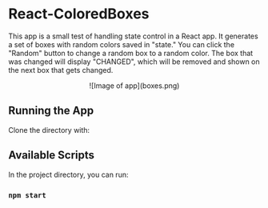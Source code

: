 # React-ColoredBoxes
This app is a small test of handling state control in a React app. It generates a set of boxes with random colors saved in "state." You can click the "Random" button to change a random box to a random color. The box that was changed will display "CHANGED", which will be removed and shown on the next box that gets changed.

<p align="center">
![Image of app](boxes.png)
</p>


## Running the App

Clone the directory with: 

## Available Scripts

In the project directory, you can run:

### `npm start`
